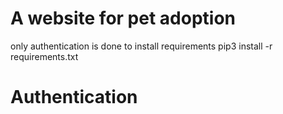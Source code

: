 # A website for pet adoption 



only authentication is done 
to install requirements 
pip3 install -r requirements.txt

# Authentication
